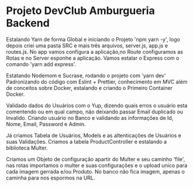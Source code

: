 <h1>Projeto DevClub Amburgueria Backend</h1>
<p>Estalando Yarn de forma Global e iniciando o Projeto 'npm yarn -y', logo depois criei uma pasta SRC e mais três arquivos, server.js, app.js e routes.js. No app vamos configura a aplicação,no Route configuramos as Rotas e no Server esponhe a aplicação. Vamos estalar o Express com o comando 'yarn add express'.
</p>
<p>
  Estatando Nodemom e Sucrase, rodando o projeto com 'yarn dev' 
  Padronizando do código com Eslint + Prettier, conhecimento em MVC além de conceitos sobre Docker, estalando e criando o Primeiro Container Docker.
</p>
<p>
  Validado dados do Usuários com o Yup, dizendo quais erros o usuário esta comentendo ou em qual campo, não deixando passar Email duplicado ou Invalido.
  Criando usuário no Banco e validando as informações de Id, Nome, Email, Password e Admin.
</p>
<p>
  Já criamos Tabela de Usuários, Models e as altenticações de Usuários e suas Validações. 
  Criamos a tabela ProductController e estalando a biblioteca Multer.
</p>
<p>
  Criamos um Objeto de configuração apartir do Multer e seu caminho 'file', nas rotas importamos o multer e suas configurações e o upload unico para cada imagem gerrada e/ou Produto.
  No banco não fica imagem, apenas o caminha para nos espormos na URL.
</p>
